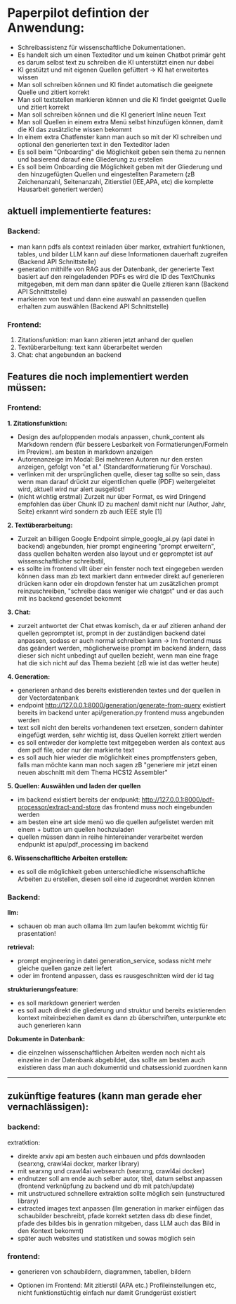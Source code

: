 # Paperpilot defintion der Anwendung:
- Schreibassistenz für wissenschaftliche Dokumentationen.
- Es handelt sich um einen Texteditor und um keinen Chatbot primär geht es darum selbst text zu schreiben
  die KI unterstützt einen nur dabei
- KI gestützt und mit eigenen Quellen gefüttert -> KI hat erweitertes wissen
- Man soll schreiben können und KI findet automatisch die geeignete Quelle und zitiert korrekt
- Man soll textstellen markieren können und die KI findet geeigntet Quelle und zitiert korrekt
- Man soll schreiben können und die KI generiert Inline neuen Text
- Man soll Quellen in einem extra Menü selbst hinzufügen können, damit die KI das zusätzliche wissen bekommt
- In einem extra Chatfenster kann man auch so mit der KI schreiben und optional den generierten text in den
  Texteditor laden
- Es soll beim "Onboarding" die Möglichkeit geben sein thema zu nennen und basierend darauf eine Gliederung zu erstellen
- Es soll beim Onboarding die Möglichkeit geben mit der Gliederung und den hinzugefügten Quellen und eingestellten 
  Parametern (zB Zeichenanzahl, Seitenanzahl, Zitierstiel (IEE,APA, etc) die komplette Hausarbeit generiert werden)

## aktuell implementierte features:

### Backend:
- man kann pdfs als context reinladen über marker, extrahiert funktionen, tables, und bilder
  LLM kann auf diese Informationen dauerhaft zugreifen (Backend API Schnittstelle)
- generation mithilfe von RAG aus der Datenbank, der generierte Text basiert auf den reingeladenden PDFs
  es wird die ID des TextChunks mitgegeben, mit dem man dann später die Quelle zitieren kann (Backend API Schnittstelle)
- markieren von text und dann eine auswahl an passenden quellen erhalten zum auswählen (Backend API Schnittstelle)

### Frontend:

1. Zitationsfunktion: man kann zitieren jetzt anhand der quellen
2. Textüberarbeitung: text kann überarbeitet werden
3. Chat: chat angebunden an backend

## Features die noch implementiert werden müssen:

### Frontend:

**1. Zitationsfunktion:**
- Design des aufploppenden modals anpassen, chunk_content als Markdown rendern (für bessere Lesbarkeit von Formatierungen/Formeln im Preview). am besten in markdown anzeigen
- Autorenanzeige im Modal: Bei mehreren Autoren nur den ersten anzeigen, gefolgt von "et al." (Standardformatierung für Vorschau).
- verlinken mit der ursprünglichen quelle, dieser tag sollte so sein, dass wenn man darauf drückt zur eigentlichen quelle (PDF) weitergeleitet wird, aktuell wird nur alert ausgelöst!
- (nicht wichtig erstmal) Zurzeit nur über Format, es wird Dringend empfohlen das über Chunk ID zu machen! damit nicht nur (Author, Jahr, Seite) erkannt wird sondern zb auch IEEE style [1]

**2. Textüberarbeitung:** 
- Zurzeit an billigen Google Endpoint simple_google_ai.py (api datei in backend) angebunden, hier prompt engineering "prompt erweitern", dass quellen behalten werden also layout und er gepromptet ist auf
 wissenschaftlicher schreibstil, 
- es sollte im frontend vllt über ein fenster noch text eingegeben werden können dass man zb text markiert
  dann entweder direkt auf generieren drücken kann oder ein dropdown fenster hat um zusätzlichen 
  prompt reinzuschreiben, "schreibe dass weniger wie chatgpt" und er das auch mit ins backend gesendet bekommt

**3. Chat:**
- zurzeit antwortet der Chat etwas komisch, da er auf zitieren anhand der quellen gepromptet ist, prompt in der zuständigen backend datei anpassen, sodass er auch normal schreiben kann
-> Im frontend muss das geändert werden, möglicherweise prompt im backend ändern, dass dieser sich nicht unbedingt auf quellen bezieht, wenn man eine frage hat die sich nicht auf das Thema bezieht (zB wie ist das wetter heute)

**4. Generation:**
- generieren anhand des bereits existierenden textes und der quellen in der Vectordatenbank
- endpoint http://127.0.0.1:8000/generation/generate-from-query existiert bereits im backend unter api/generation.py frontend muss angebunden werden
- text soll nicht den bereits vorhandenen text ersetzen, sondern dahinter eingefügt werden, sehr wichtig ist, dass Quellen korrekt zitiert werden
- es soll entweder der komplette text mitgegeben werden als context aus dem pdf file, oder nur der markierte text
- es soll auch hier wieder die möglichkeit eines promptfensters geben, falls man möchte kann man noch sagen zB "generiere mir jetzt einen neuen abschnitt mit dem Thema HCS12 Assembler" 

**5. Quellen: Auswählen und laden der quellen**
- im backend existiert bereits der endpunkt: http://127.0.0.1:8000/pdf-processor/extract-and-store das frontend muss noch eingebunden werden
- am besten eine art side menü wo die quellen aufgelistet werden mit einem + button um quellen hochzuladen
- quellen müssen dann in reihe hintereinander verarbeitet werden endpunkt ist apu/pdf_processing im backend

**6. Wissenschafltiche Arbeiten erstellen:**
- es soll die möglichkeit geben unterschiedliche wissenschaftliche Arbeiten zu erstellen, diesen soll eine id zugeordnet werden können

### Backend:

**llm:**
- schauen ob man auch ollama llm zum laufen bekommt wichtig für prasentation!

**retrieval:**
- prompt engineering in datei generation_service, sodass nicht mehr gleiche quellen ganze zeit liefert
- oder im frontend anpassen, dass es rausgeschnitten wird der id tag

**strukturierungsfeature:**
- es soll markdown generiert werden
- es soll auch direkt die gliederung und struktur und bereits existierenden kontext miteinbeziehen
  damit es dann zb überschriften, unterpunkte etc auch generieren kann

**Dokumente in Datenbank:**
- die einzelnen wissenschaftlichen Arbeiten werden noch nicht als einzelne in der Datenbank abgebildet, das sollte am besten auch existieren dass man auch dokumentid und chatsessionid  zuordnen kann

---

## zukünftige features (kann man gerade eher vernachlässigen):

### backend:

extratktion:
- direkte arxiv api am besten auch einbauen und pfds  downlaoden (searxng, crawl4ai docker, marker library)
- mit searxng und crawl4ai websearch (searxng, crawl4ai docker)
- endnutzer soll am ende auch selber autor, titel, datum selbst anpassen (frontend verknüpfung zu backend und db mit patch/update)
- mit unstructured schnellere extraktion sollte möglich sein (unstructured library)
- extracted images text anpassen (llm generation in marker einfügen das schaubilder beschreibt, 
  pfade korrekt setzten dass db diese findet, pfade des bildes bis in genration mitgeben, dass LLM auch das Bild in den Kontext bekommt)
- später auch websites und statistiken und sowas möglich sein

### frontend:

- generieren von schaubildern, diagrammen, tabellen, bildern

- Optionen im Frontend: Mit zitierstil (APA etc.) Profileinstellungen etc, nicht funktionstüchtig einfach nur damit Grundgerüst existiert

